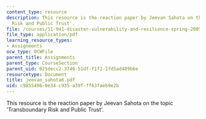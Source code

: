 ```yaml
---
content_type: resource
description: This resource is the reaction paper by Jeevan Sahota on the topic 'Transboundary
  Risk and Public Trust'.
file: /courses/11-941-disaster-vulnerability-and-resilience-spring-2005/c98554960e34c935a39fff63faeb9e2b_jeevan_sahota6.pdf
file_type: application/pdf
learning_resource_types:
- Assignments
ocw_type: OCWFile
parent_title: Assignments
parent_type: CourseSection
parent_uid: 025decc2-3746-51df-f1f2-1fd5ad489b6e
resourcetype: Document
title: jeevan_sahota6.pdf
uid: c9855496-0e34-c935-a39f-ff63faeb9e2b
---
```

This resource is the reaction paper by Jeevan Sahota on the topic 'Transboundary Risk and Public Trust'.

